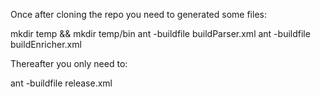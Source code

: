Once after cloning the repo you need to generated some files:

  mkdir temp && mkdir temp/bin
  ant -buildfile buildParser.xml
  ant -buildfile buildEnricher.xml

Thereafter you only need to:

  ant -buildfile release.xml
